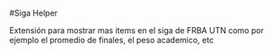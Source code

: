 #Siga Helper

Extensión para mostrar mas items en el siga de FRBA UTN como por ejemplo el promedio de finales, el peso academico, etc